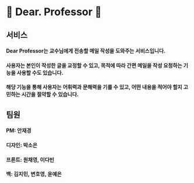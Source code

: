 # 📓 Dear. Professor 📓


## 서비스
#### Dear Professor는 교수님에게 전송할 메일 작성을 도와주는 서비스입니다. 
#### 사용자는 본인이 작성한 글을 교정할 수 있고, 목적에 따라 간편 메일을 작성 요청하는 기능을 사용할 수도 있습니다. 
#### 해당 기능을 통해 사용자는 어휘력과 문해력을 기를 수 있고, 어떤 내용을 적어야 할지 고민하는 시간을 절약할 수 있습니다.


## 팀원
#### PM: 안재경
#### 디자인: 박소은
#### 프론트: 원채영, 이다빈
#### 백: 김지민, 변호영, 윤예은
